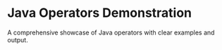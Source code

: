 # Java Operators Demonstration

A comprehensive showcase of Java operators with clear examples and output.